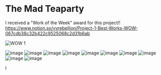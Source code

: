 # The Mad Teaparty

I received a "Work of the Week" award for this project!! 
https://www.notion.so/vvrebellion/Project-1-Best-Works-WOW-067cdb38c32b422c9525068c2d31b6ab

![WOW 1](https://user-images.githubusercontent.com/70511563/113978906-82f07f80-987f-11eb-8c2c-279daa86e209.png)

![image](https://user-images.githubusercontent.com/70511563/113978381-d7dfc600-987e-11eb-8658-a568683bd04f.png)
![image](https://user-images.githubusercontent.com/70511563/113978392-dc0be380-987e-11eb-8015-3bb1ca3b6048.png)
![image](https://user-images.githubusercontent.com/70511563/113978407-df9f6a80-987e-11eb-8930-640ecadb12a2.png)
![image](https://user-images.githubusercontent.com/70511563/113978417-e3cb8800-987e-11eb-8320-f92d78b9d1d2.png)
![image](https://user-images.githubusercontent.com/70511563/113978431-e75f0f00-987e-11eb-8371-236a33e8efca.png)
![image](https://user-images.githubusercontent.com/70511563/113978442-eaf29600-987e-11eb-9c6e-bf731c87d375.png)
![image](https://user-images.githubusercontent.com/70511563/113978458-ef1eb380-987e-11eb-91b9-bccf3a43de1d.png)
![image](https://user-images.githubusercontent.com/70511563/113978475-f2b23a80-987e-11eb-9c21-e59855c6f54d.png)
![image](https://user-images.githubusercontent.com/70511563/113978483-f5ad2b00-987e-11eb-9039-0e2b61fdb924.png)
![image](https://user-images.githubusercontent.com/70511563/113978515-ffcf2980-987e-11eb-938b-e9ed88555328.png)

I
